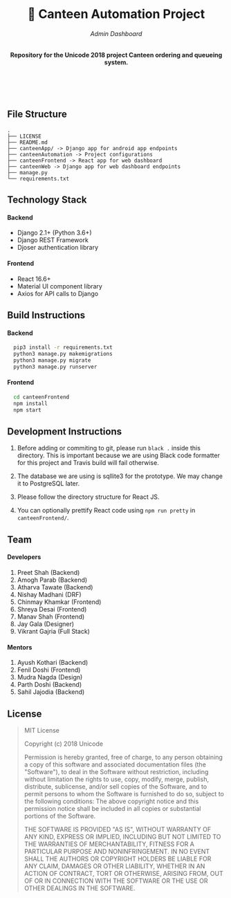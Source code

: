 <p>
    <h1 align='center'> 🥙 Canteen Automation Project </h1>
    <h6 align='center'> Admin Dashboard </h6>
</p>

<h4 align='center'> Repository for the Unicode 2018 project Canteen ordering and queueing system. </h4>

<br>
<br>
<br>

## File Structure

```
.
├── LICENSE
├── README.md
├── canteenApp/ -> Django app for android app endpoints
├── canteenAutomation -> Project configurations
├── canteenFrontend -> React app for web dashboard
├── canteenWeb -> Django app for web dashboard endpoints
├── manage.py
└── requirements.txt
```

## Technology Stack

#### Backend
- Django 2.1+ (Python 3.6+)
- Django REST Framework
- Djoser authentication library

#### Frontend
- React 16.6+
- Material UI component library
- Axios for API calls to Django

## Build Instructions

#### Backend
```bash
  pip3 install -r requirements.txt
  python3 manage.py makemigrations
  python3 manage.py migrate
  python3 manage.py runserver
```

#### Frontend
```bash
  cd canteenFrontend
  npm install
  npm start
```

## Development Instructions

1. Before adding or commiting to git, please run `black .` inside this directory. This is important because we are using Black code formatter for this project and Travis build will fail otherwise.

2. The database we are using is sqllite3 for the prototype. We may change it to PostgreSQL later.

3. Please follow the directory structure for React JS.

4. You can optionally prettify React code using `npm run pretty` in `canteenFrontend/`.

## Team

#### Developers

1. Preet Shah (Backend)
2. Amogh Parab (Backend)
3. Atharva Tawate (Backend)
4. Nishay Madhani (DRF)
5. Chinmay Khamkar (Frontend)
6. Shreya Desai (Frontend)
7. Manav Shah (Frontend)
8. Jay Gala (Designer)
9. Vikrant Gajria (Full Stack)

#### Mentors

1. Ayush Kothari (Backend)
2. Fenil Doshi (Frontend)
3. Mudra Nagda (Design)
4. Parth Doshi (Backend)
5. Sahil Jajodia (Backend)

## License

> MIT License
> 
> Copyright (c) 2018 Unicode
> 
> Permission is hereby granted, free of charge, to any person obtaining a copy
of this software and associated documentation files (the "Software"), to deal
in the Software without restriction, including without limitation the rights
to use, copy, modify, merge, publish, distribute, sublicense, and/or sell
copies of the Software, and to permit persons to whom the Software is
furnished to do so, subject to the following conditions:
The above copyright notice and this permission notice shall be included in all
copies or substantial portions of the Software.
> 
> THE SOFTWARE IS PROVIDED "AS IS", WITHOUT WARRANTY OF ANY KIND, EXPRESS OR
IMPLIED, INCLUDING BUT NOT LIMITED TO THE WARRANTIES OF MERCHANTABILITY,
FITNESS FOR A PARTICULAR PURPOSE AND NONINFRINGEMENT. IN NO EVENT SHALL THE
AUTHORS OR COPYRIGHT HOLDERS BE LIABLE FOR ANY CLAIM, DAMAGES OR OTHER
LIABILITY, WHETHER IN AN ACTION OF CONTRACT, TORT OR OTHERWISE, ARISING FROM,
OUT OF OR IN CONNECTION WITH THE SOFTWARE OR THE USE OR OTHER DEALINGS IN THE
SOFTWARE.
